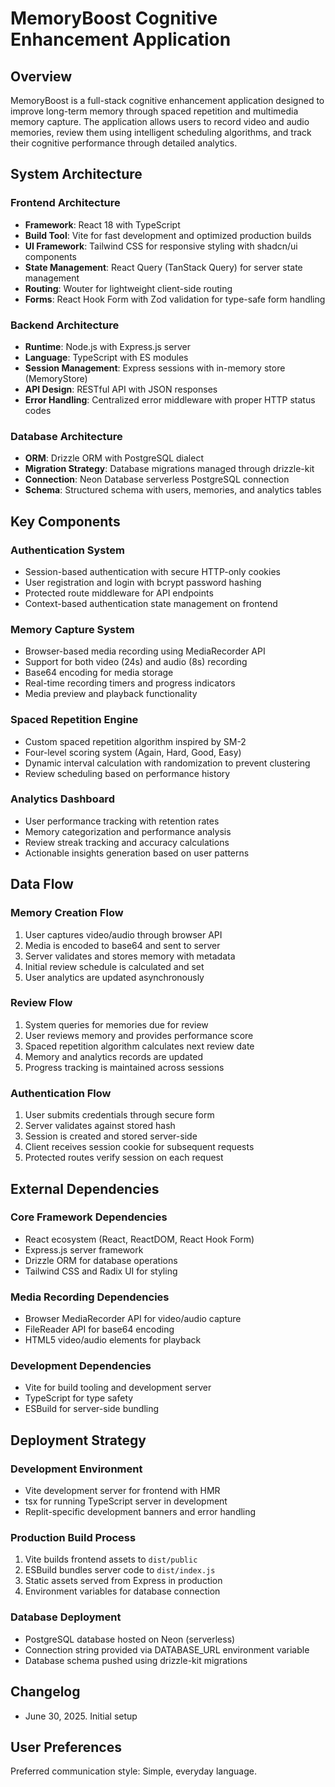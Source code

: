 # MemoryBoost Cognitive Enhancement Application

## Overview

MemoryBoost is a full-stack cognitive enhancement application designed to improve long-term memory through spaced repetition and multimedia memory capture. The application allows users to record video and audio memories, review them using intelligent scheduling algorithms, and track their cognitive performance through detailed analytics.

## System Architecture

### Frontend Architecture
- **Framework**: React 18 with TypeScript
- **Build Tool**: Vite for fast development and optimized production builds
- **UI Framework**: Tailwind CSS for responsive styling with shadcn/ui components
- **State Management**: React Query (TanStack Query) for server state management
- **Routing**: Wouter for lightweight client-side routing
- **Forms**: React Hook Form with Zod validation for type-safe form handling

### Backend Architecture
- **Runtime**: Node.js with Express.js server
- **Language**: TypeScript with ES modules
- **Session Management**: Express sessions with in-memory store (MemoryStore)
- **API Design**: RESTful API with JSON responses
- **Error Handling**: Centralized error middleware with proper HTTP status codes

### Database Architecture
- **ORM**: Drizzle ORM with PostgreSQL dialect
- **Migration Strategy**: Database migrations managed through drizzle-kit
- **Connection**: Neon Database serverless PostgreSQL connection
- **Schema**: Structured schema with users, memories, and analytics tables

## Key Components

### Authentication System
- Session-based authentication with secure HTTP-only cookies
- User registration and login with bcrypt password hashing
- Protected route middleware for API endpoints
- Context-based authentication state management on frontend

### Memory Capture System
- Browser-based media recording using MediaRecorder API
- Support for both video (24s) and audio (8s) recording
- Base64 encoding for media storage
- Real-time recording timers and progress indicators
- Media preview and playback functionality

### Spaced Repetition Engine
- Custom spaced repetition algorithm inspired by SM-2
- Four-level scoring system (Again, Hard, Good, Easy)
- Dynamic interval calculation with randomization to prevent clustering
- Review scheduling based on performance history

### Analytics Dashboard
- User performance tracking with retention rates
- Memory categorization and performance analysis
- Review streak tracking and accuracy calculations
- Actionable insights generation based on user patterns

## Data Flow

### Memory Creation Flow
1. User captures video/audio through browser API
2. Media is encoded to base64 and sent to server
3. Server validates and stores memory with metadata
4. Initial review schedule is calculated and set
5. User analytics are updated asynchronously

### Review Flow
1. System queries for memories due for review
2. User reviews memory and provides performance score
3. Spaced repetition algorithm calculates next review date
4. Memory and analytics records are updated
5. Progress tracking is maintained across sessions

### Authentication Flow
1. User submits credentials through secure form
2. Server validates against stored hash
3. Session is created and stored server-side
4. Client receives session cookie for subsequent requests
5. Protected routes verify session on each request

## External Dependencies

### Core Framework Dependencies
- React ecosystem (React, ReactDOM, React Hook Form)
- Express.js server framework
- Drizzle ORM for database operations
- Tailwind CSS and Radix UI for styling

### Media Recording Dependencies
- Browser MediaRecorder API for video/audio capture
- FileReader API for base64 encoding
- HTML5 video/audio elements for playback

### Development Dependencies
- Vite for build tooling and development server
- TypeScript for type safety
- ESBuild for server-side bundling

## Deployment Strategy

### Development Environment
- Vite development server for frontend with HMR
- tsx for running TypeScript server in development
- Replit-specific development banners and error handling

### Production Build Process
1. Vite builds frontend assets to `dist/public`
2. ESBuild bundles server code to `dist/index.js`
3. Static assets served from Express in production
4. Environment variables for database connection

### Database Deployment
- PostgreSQL database hosted on Neon (serverless)
- Connection string provided via DATABASE_URL environment variable
- Database schema pushed using drizzle-kit migrations

## Changelog
- June 30, 2025. Initial setup

## User Preferences

Preferred communication style: Simple, everyday language.